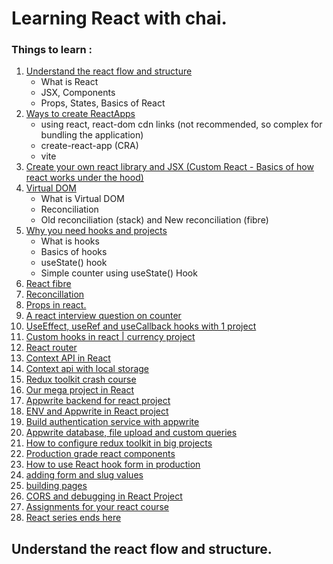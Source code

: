 # Learning React with chai.

### Things to learn : 
1. [Understand the react flow and structure](https://github.com/NayanSayaji/learning-react-with-chai/blob/main/basics%20of%20react%20/Understanding%20React%20Flow%20and%20Structure.md)
    - What is React
    - JSX, Components
    - Props, States, Basics of React
2. [Ways to create ReactApps](https://github.com/NayanSayaji/learning-react-with-chai/blob/main/basics%20of%20react%20/Ways%20to%20create%20ReactApps.md)
    - using react, react-dom cdn links (not recommended, so complex for bundling the application)
    - create-react-app (CRA)
    - vite
3. [Create your own react library and JSX (Custom React - Basics of how react works under the hood)]()
4. [Virtual DOM](https://github.com/NayanSayaji/learning-react-with-chai/blob/main/basics%20of%20react%20/virtual%20dom.md)
    - What is Virtual DOM
    - Reconciliation
    - Old reconciliation (stack) and New reconciliation (fibre)
5. [Why you need hooks and projects]()
    - What is hooks
    - Basics of hooks
    - useState() hook
    - Simple counter using useState() Hook
6. [React fibre]()
7. [Reconcillation]()
8. [Props in react.]()
9. [A react interview question on counter]()
10. [UseEffect, useRef and useCallback hooks with 1 project]()
11. [Custom hooks in react | currency project]()
12. [React router ]()
13. [Context API in React]()
14. [Context api with local storage]()
15. [Redux toolkit crash course]()
16. [Our mega project in React]()
17. [Appwrite backend for react project]()
18. [ENV and Appwrite in React project]()
19. [Build authentication service with appwrite]()
20. [Appwrite database, file upload and custom queries]()
21. [How to configure redux toolkit in big projects]()
22. [Production grade react components]()
23. [How to use React hook form in production]()
24. [adding form and slug values]()
25. [building pages]()
26. [CORS and debugging in React Project]()
27. [Assignments for your react course]()
28. [React series ends here]()


## Understand the react flow and structure.
